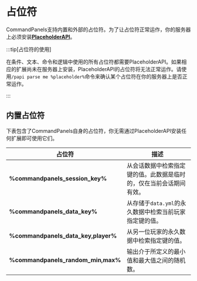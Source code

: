 # 占位符

CommandPanels支持内置和外部的占位符。为了让占位符正常运作，你的服务器上必须安装[**PlaceholderAPI**](https://www.spigotmc.org/resources/placeholderapi.6245/)。

:::tip[占位符的使用]

在条件、文本、命令和逻辑中使用的所有占位符都需要PlaceholderAPI。如果相应的扩展尚未在服务器上安装，PlaceholderAPI的占位符将无法正常运作。请使用`/papi parse me %placeholder%`命令来确认某个占位符在你的服务器上是否正常运作。

:::

## 内置占位符

下表包含了CommandPanels自身的占位符，你无需通过PlaceholderAPI安装任何扩展即可使用它们。

| 占位符                                 | 描述                                |
|-------------------------------------|-----------------------------------|
| **%commandpanels_session_key%**     | 从会话数据中检索指定键的值。此数据是临时的，仅在当前会话期间有效。 |
| **%commandpanels_data_key%**        | 从存储于`data.yml`的永久数据中检索当前玩家指定键的值。  |
| **%commandpanels_data_key,player%** | 从另一位玩家的永久数据中检索指定键的值。              |
| **%commandpanels_random_min,max%**  | 输出介于所定义的最小值和最大值之间的随机数。            |